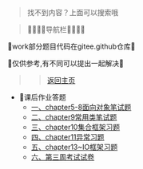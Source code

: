 > 找不到内容？上面可以搜索哦

 >  🌺🌼🌼🌼导航栏🌼🌼🌼🌺

🌺work部分题目代码在gitee.github仓库🌺

🌺仅供参考,有不同可以提出一起解决🌺

> > [返回主页](/README.md)


- 🌼课后作业答题
  - [一、chapter5-8面向对象笔试题](/Project/作业答题/作业答题.md)
  - [二、chapter9常用类笔试题](/Project/作业答题/作业2.md)
  - [三、chapter10集合框架习题](/Project/作业答题/chapter10集合.md)
  - [四、chapter11异常习题](/Project/作业答题/chapter11异常.md)
  - [五、chapter13~IO框架习题](/Project/作业答题/chapter13IO.md)
  - [六、第三周考试试卷](/Project/作业答题/第三周考试试卷.md)





